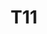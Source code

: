 ---
basin: 'No'
cudn: true
floor: Ground
grade: 3
images: []
living_room: 'No'
location: North Court
name: T11
network: Wireless Only
title: T11
---